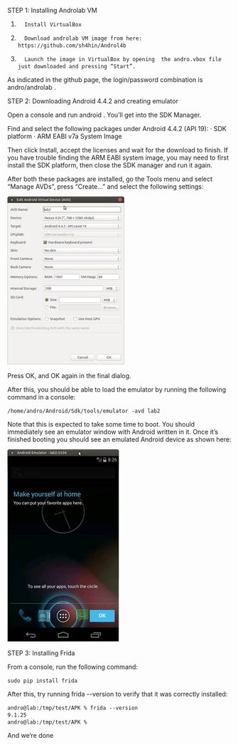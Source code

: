 STEP 1: Installing Androlab VM
 
1.       Install VirtualBox
2.       Download androlab VM image from here: https://github.com/sh4hin/Androl4b
3.       Launch the image in VirtualBox by opening  the andro.vbox file just downloaded and pressing “Start”.
 
As indicated in the github page, the login/password combination is andro/androlab .
 
STEP 2: Downloading Android 4.4.2 and creating emulator
 
Open a console and run android . You’ll get into the SDK Manager.
 
Find and select the following packages under Android 4.4.2 (API 19):
·         SDK platform
·         ARM EABI v7a System Image
 
Then click Install, accept the licenses and wait for the download to finish. If you have trouble finding the ARM EABI system image, you may need to first install the SDK platform, then close the SDK manager and run it again.
 
After both these packages are installed, go the Tools menu and select “Manage AVDs”, press “Create…” and select the following settings:
 
![](image003.jpg)
 
Press OK, and OK again in the final dialog.
 
After this, you should be able to load the emulator by running the following command in a console:
 
```
/home/andro/Android/Sdk/tools/emulator -avd lab2
```

Note that this is expected to take some time to boot. You should immediately see an emulator window with Android written in it. Once it’s finished booting you should see an emulated Android device as shown here:
 
![](image004.jpg)
 
STEP 3: Installing Frida
 
From a console, run the following command:
 
```
sudo pip install frida
```

After this, try running frida --version to verify that it was correctly installed:
 
```
andro@lab:/tmp/test/APK % frida --version
9.1.25
andro@lab:/tmp/test/APK %
```

And we’re done
